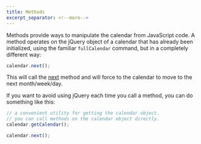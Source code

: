 ```yaml
---
title: Methods
excerpt_separator: <!--more-->
---
```


Methods provide ways to manipulate the calendar from JavaScript code.<!--more--> A method operates on the jQuery object of a calendar that has already been initialized, using the familiar `fullCalendar` command, but in a completely different way:

```js
calendar.next();
```

This will call the [next](next) method and will force to the calendar to move to the next month/week/day.

If you want to avoid using jQuery each time you call a method, you can do something like this:

```js
// a convenient utility for getting the calendar object.
// you can call methods on the calendar object directly.
calendar.getCalendar();

calendar.next();
```
